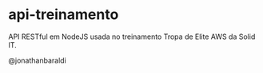 # api-treinamento
API RESTful em NodeJS usada no treinamento Tropa de Elite AWS da Solid IT. 

@jonathanbaraldi
